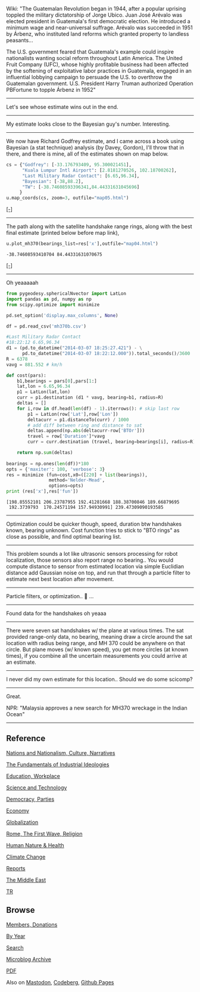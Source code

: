 
Wiki: "The Guatemalan Revolution began in 1944, after a popular
uprising toppled the military dictatorship of Jorge Ubico. Juan José
Arévalo was elected president in Guatemala's first democratic
election. He introduced a minimum wage and near-universal
suffrage. Arévalo was succeeded in 1951 by Árbenz, who instituted land
reforms which granted property to landless peasants...

The U.S. government feared that Guatemala's example could inspire
nationalists wanting social reform throughout Latin America. The
United Fruit Company (UFC), whose highly profitable business had been
affected by the softening of exploitative labor practices in
Guatemala, engaged in an influential lobbying campaign to persuade the
U.S. to overthrow the Guatemalan government. U.S. President Harry
Truman authorized Operation PBFortune to topple Árbenz in 1952"

----

Let's see whose estimate wins out in the end. 

---

My estimate looks close to the Bayesian guy's number. Interesting. 

---

We now have Richard Godfrey estimate, and I came across a book using
Bayesian (a stat technique) analysis (by Davey, Gordon), I'll throw
that in there, and there is mine, all of the estimates shown on map below.

```python
cs = {"Godfrey": [-33.176793409, 95.300021451],
      "Kuala Lumpur Intl Airport": [2.8181270526, 102.18700262],
      "Last Military Radar Contact": [6.65,96.34],
      "Bayesian": [-38,88.2],
      "TW": [-38.74608593396341,84.44331631045696]
     }
u.map_coords(cs, zoom=3, outfile="map05.html")
```

[[-]](mbl/2025/map05.html)

---

The path along with the satellite handshake range rings, along with
the best final estimate (printed below before map link),

```python
u.plot_mh370(bearings_list=res['x'],outfile="map04.html")
```

```text
-38.74608593410704 84.44331631070675
```

[[-]](mbl/2025/map04.html)

---

Oh yeaaaaah


```python
from pygeodesy.sphericalNvector import LatLon
import pandas as pd, numpy as np
from scipy.optimize import minimize

pd.set_option('display.max_columns', None)

df = pd.read_csv('mh370b.csv')

#Last Military Radar Contact
#18:22:12 6.65,96.34
d1 = (pd.to_datetime("2014-03-07 18:25:27.421") - \
      pd.to_datetime("2014-03-07 18:22:12.000")).total_seconds()/3600
R = 6378
vavg = 881.552 # km/h

def cost(pars):
    b1,bearings = pars[0],pars[1:]
    lat,lon = 6.65,96.34
    p1 = LatLon(lat,lon)
    curr = p1.destination (d1 * vavg, bearing=b1, radius=R)    
    deltas = []
    for i,row in df.head(len(df) - 1).iterrows(): # skip last row
        p1 = LatLon(row['Lat'],row['Lon'])
        deltacurr = p1.distanceTo(curr) / 1000
        # add diff between ring and distance to sat
        deltas.append(np.abs(deltacurr-row['BTOr']))
        travel = row['Duration']*vavg
        curr = curr.destination (travel, bearing=bearings[i], radius=R)

    return np.sum(deltas)
    
bearings = np.ones(len(df))*180
opts = {'maxiter': 100, 'verbose': 3}
res = minimize (fun=cost,x0=([220] + list(bearings)),
                method='Nelder-Mead',
                options=opts)
print (res['x'],res['fun'])
```

```text
[198.85552101 206.23787955 192.41281668 188.38700846 189.66879695
 192.3739793  170.24571194 157.94930991] 239.47309090193585
```

---

Optimization could be quicker though, speed, duration btw handshakes
known, bearing unknown. Cost function tries to stick to "BTO rings" as
close as possible, and find optimal bearing list.

---

This problem sounds a lot like ultrasonic sensors processing for robot
localization, those sensors also report range no bearing.. You would
compute distance to sensor from estimated location via simple
Euclidian distance add Gaussian noise on top, and run that through a
particle filter to estimate next best location after movement.

---

Particle filters, or optimization.. 🤔 ... 

---

Found data for the handshakes oh yeaaa

---

There were seven sat handshakes w/ the plane at various times. The sat
provided range-only data, no bearing, meaning draw a circle around the
sat location with radius being range, and MH 370 could be anywhere on
that circle. But plane moves (w/ known speed), you get more circles
(at known times), if you combine all the uncertain measurements you
could arrive at an estimate.

---

I never did my own estimate for this location.. Should we do some scicomp?

---

Great.

NPR: "Malaysia approves a new search for MH370 wreckage in the Indian Ocean"

---

## Reference

[Nations and Nationalism, Culture, Narratives](0119/2013/02/nations-and-nationalism.html)

[The Fundamentals of Industrial Ideologies](0119/2011/04/fundamentals-of-industrial-ideologies.html)

[Education, Workplace](0119/2017/09/education-workplace.html)

[Science and Technology](0119/2018/09/science-technology.html)

[Democracy, Parties](0119/2016/11/democracy.html)

[Economy](2021/01/economy.html)

[Globalization](0119/2018/09/globalization.html)

[Rome, The First Wave, Religion](0119/2017/12/rome.html)

[Human Nature & Health](2020/07/human-nature.html)

[Climate Change](2022/01/climate.html)

[Reports](2021/01/reports.html)

[The Middle East](0119/2019/07/middleeast.html)

[TR](../tr/index.html)

## Browse

[Members, Donations](2022/08/members.html)

[By Year](years.html)

[Search](https://muratk5n.github.io/thirdwave/en/search.html)

[Microblog Archive](mbl/index.html)

[PDF](https://www.dropbox.com/scl/fi/8kl0sla1booo83zeb28dn/tw-all.pdf?rlkey=p9r319p8jbzak5du3dasju05y&st=28wknfsp&raw=1)

Also on 
[Mastodon](https://fosstodon.org/@muratk5n),
[Codeberg](https://muratk5n.codeberg.page/en/),
[Github Pages](https://muratk5n.github.io/thirdwave/en/)

